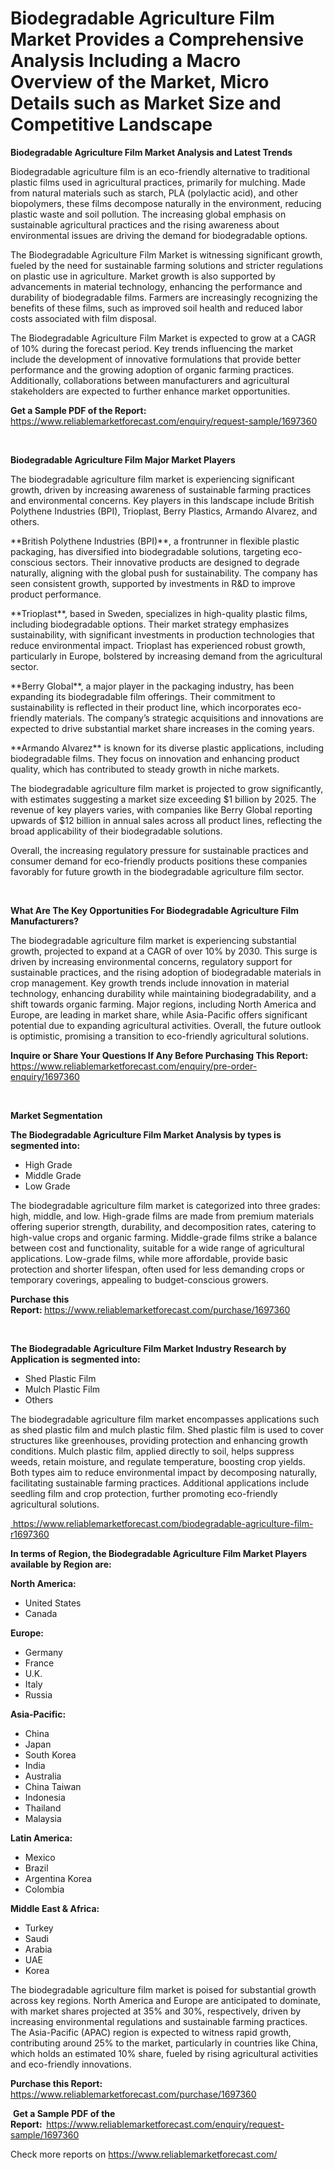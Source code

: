 <p><h1>Biodegradable Agriculture Film Market Provides a Comprehensive Analysis Including a Macro Overview of the Market, Micro Details such as Market Size and Competitive Landscape</h1></p><p><strong>Biodegradable Agriculture Film Market Analysis and Latest Trends</strong></p>
<p><p>Biodegradable agriculture film is an eco-friendly alternative to traditional plastic films used in agricultural practices, primarily for mulching. Made from natural materials such as starch, PLA (polylactic acid), and other biopolymers, these films decompose naturally in the environment, reducing plastic waste and soil pollution. The increasing global emphasis on sustainable agricultural practices and the rising awareness about environmental issues are driving the demand for biodegradable options.</p><p>The Biodegradable Agriculture Film Market is witnessing significant growth, fueled by the need for sustainable farming solutions and stricter regulations on plastic use in agriculture. Market growth is also supported by advancements in material technology, enhancing the performance and durability of biodegradable films. Farmers are increasingly recognizing the benefits of these films, such as improved soil health and reduced labor costs associated with film disposal.</p><p>The Biodegradable Agriculture Film Market is expected to grow at a CAGR of 10% during the forecast period. Key trends influencing the market include the development of innovative formulations that provide better performance and the growing adoption of organic farming practices. Additionally, collaborations between manufacturers and agricultural stakeholders are expected to further enhance market opportunities.</p></p>
<p><strong>Get a Sample PDF of the Report:&nbsp;</strong> <a href="https://www.reliablemarketforecast.com/enquiry/request-sample/1697360?utm_campaign=3491&utm_medium=2&utm_source=Github&utm_content=ia&utm_term=27032025&utm_id=biodegradable-agriculture-film">https://www.reliablemarketforecast.com/enquiry/request-sample/1697360</a></p>
<p>&nbsp;</p>
<p><strong>Biodegradable Agriculture Film Major Market Players</strong></p>
<p><p>The biodegradable agriculture film market is experiencing significant growth, driven by increasing awareness of sustainable farming practices and environmental concerns. Key players in this landscape include British Polythene Industries (BPI), Trioplast, Berry Plastics, Armando Alvarez, and others.</p><p>**British Polythene Industries (BPI)**, a frontrunner in flexible plastic packaging, has diversified into biodegradable solutions, targeting eco-conscious sectors. Their innovative products are designed to degrade naturally, aligning with the global push for sustainability. The company has seen consistent growth, supported by investments in R&D to improve product performance.</p><p>**Trioplast**, based in Sweden, specializes in high-quality plastic films, including biodegradable options. Their market strategy emphasizes sustainability, with significant investments in production technologies that reduce environmental impact. Trioplast has experienced robust growth, particularly in Europe, bolstered by increasing demand from the agricultural sector.</p><p>**Berry Global**, a major player in the packaging industry, has been expanding its biodegradable film offerings. Their commitment to sustainability is reflected in their product line, which incorporates eco-friendly materials. The company’s strategic acquisitions and innovations are expected to drive substantial market share increases in the coming years.</p><p>**Armando Alvarez** is known for its diverse plastic applications, including biodegradable films. They focus on innovation and enhancing product quality, which has contributed to steady growth in niche markets. </p><p>The biodegradable agriculture film market is projected to grow significantly, with estimates suggesting a market size exceeding $1 billion by 2025. The revenue of key players varies, with companies like Berry Global reporting upwards of $12 billion in annual sales across all product lines, reflecting the broad applicability of their biodegradable solutions. </p><p>Overall, the increasing regulatory pressure for sustainable practices and consumer demand for eco-friendly products positions these companies favorably for future growth in the biodegradable agriculture film sector.</p></p>
<p>&nbsp;</p>
<p><strong>What Are The Key Opportunities For Biodegradable Agriculture Film Manufacturers?</strong></p>
<p><p>The biodegradable agriculture film market is experiencing substantial growth, projected to expand at a CAGR of over 10% by 2030. This surge is driven by increasing environmental concerns, regulatory support for sustainable practices, and the rising adoption of biodegradable materials in crop management. Key growth trends include innovation in material technology, enhancing durability while maintaining biodegradability, and a shift towards organic farming. Major regions, including North America and Europe, are leading in market share, while Asia-Pacific offers significant potential due to expanding agricultural activities. Overall, the future outlook is optimistic, promising a transition to eco-friendly agricultural solutions.</p></p>
<p><strong>Inquire or Share Your Questions If Any Before Purchasing This Report:</strong> <a href="https://www.reliablemarketforecast.com/enquiry/pre-order-enquiry/1697360?utm_campaign=3491&utm_medium=2&utm_source=Github&utm_content=ia&utm_term=27032025&utm_id=biodegradable-agriculture-film">https://www.reliablemarketforecast.com/enquiry/pre-order-enquiry/1697360</a></p>
<p>&nbsp;</p>
<p><strong>Market Segmentation</strong></p>
<p><strong>The Biodegradable Agriculture Film Market Analysis by types is segmented into:</strong></p>
<p><ul><li>High Grade</li><li>Middle Grade</li><li>Low Grade</li></ul></p>
<p><p>The biodegradable agriculture film market is categorized into three grades: high, middle, and low. High-grade films are made from premium materials offering superior strength, durability, and decomposition rates, catering to high-value crops and organic farming. Middle-grade films strike a balance between cost and functionality, suitable for a wide range of agricultural applications. Low-grade films, while more affordable, provide basic protection and shorter lifespan, often used for less demanding crops or temporary coverings, appealing to budget-conscious growers.</p></p>
<p><strong>Purchase this Report:&nbsp;</strong><a href="https://www.reliablemarketforecast.com/purchase/1697360?utm_campaign=3491&utm_medium=2&utm_source=Github&utm_content=ia&utm_term=27032025&utm_id=biodegradable-agriculture-film">https://www.reliablemarketforecast.com/purchase/1697360</a></p>
<p>&nbsp;</p>
<p><strong>The Biodegradable Agriculture Film Market Industry Research by Application is segmented into:</strong></p>
<p><ul><li>Shed Plastic Film</li><li>Mulch Plastic Film</li><li>Others</li></ul></p>
<p><p>The biodegradable agriculture film market encompasses applications such as shed plastic film and mulch plastic film. Shed plastic film is used to cover structures like greenhouses, providing protection and enhancing growth conditions. Mulch plastic film, applied directly to soil, helps suppress weeds, retain moisture, and regulate temperature, boosting crop yields. Both types aim to reduce environmental impact by decomposing naturally, facilitating sustainable farming practices. Additional applications include seedling film and crop protection, further promoting eco-friendly agricultural solutions.</p></p>
<p><a href="https://www.reliablemarketforecast.com/biodegradable-agriculture-film-r1697360?utm_campaign=3491&utm_medium=2&utm_source=Github&utm_content=ia&utm_term=27032025&utm_id=biodegradable-agriculture-film">&nbsp;https://www.reliablemarketforecast.com/biodegradable-agriculture-film-r1697360</a></p>
<p><strong>In terms of Region, the Biodegradable Agriculture Film Market Players available by Region are:</strong></p>
<p>
    <p> <strong> North America: </strong>
        <ul>
            <li>United States</li>
            <li>Canada</li>
        </ul>
        </p> 
    <p> <strong> Europe: </strong>
        <ul>
            <li>Germany</li>
            <li>France</li>
            <li>U.K.</li>
            <li>Italy</li>
            <li>Russia</li>
        </ul>
        </p> 
    <p> <strong> Asia-Pacific: </strong>
        <ul>
            <li>China</li>
            <li>Japan</li>
            <li>South Korea</li>
            <li>India</li>
            <li>Australia</li>
            <li>China Taiwan</li>
            <li>Indonesia</li>
            <li>Thailand</li>
            <li>Malaysia</li>
        </ul>
        </p> 
    <p> <strong> Latin America: </strong>
        <ul>
            <li>Mexico</li>
            <li>Brazil</li>
            <li>Argentina Korea</li>
            <li>Colombia</li>
        </ul>
        </p> 
    <p> <strong> Middle East & Africa: </strong>
        <ul>
            <li>Turkey</li>
            <li>Saudi</li>
            <li>Arabia</li>
            <li>UAE</li>
            <li>Korea</li>
        </ul>
    </p>
    </p>
<p><p>The biodegradable agriculture film market is poised for substantial growth across key regions. North America and Europe are anticipated to dominate, with market shares projected at 35% and 30%, respectively, driven by increasing environmental regulations and sustainable farming practices. The Asia-Pacific (APAC) region is expected to witness rapid growth, contributing around 25% to the market, particularly in countries like China, which holds an estimated 10% share, fueled by rising agricultural activities and eco-friendly innovations.</p></p>
<p><strong>Purchase this Report: </strong><a href="https://www.reliablemarketforecast.com/purchase/1697360?utm_campaign=3491&utm_medium=2&utm_source=Github&utm_content=ia&utm_term=27032025&utm_id=biodegradable-agriculture-film">https://www.reliablemarketforecast.com/purchase/1697360</a></p>
<p>&nbsp;<strong>Get a Sample PDF of the Report:&nbsp;&nbsp;</strong><a href="https://www.reliablemarketforecast.com/enquiry/request-sample/1697360?utm_campaign=3491&utm_medium=2&utm_source=Github&utm_content=ia&utm_term=27032025&utm_id=biodegradable-agriculture-film">https://www.reliablemarketforecast.com/enquiry/request-sample/1697360</a></p>
<p><strong></strong></p>
<p>Check more reports on <a href="https://www.reliablemarketforecast.com/?utm_campaign=3491&utm_medium=2&utm_source=Github&utm_content=ia&utm_term=27032025&utm_id=biodegradable-agriculture-film">https://www.reliablemarketforecast.com/</a></p>